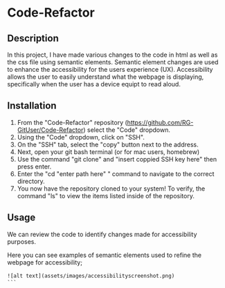 # Code-Refactor

## Description

In this project, I have made various changes to the code in html as well as the css file using semantic elements. Semantic element changes are used to enhance the accessibility for the users experience (UX). Accessibility allows the user to easily understand what the webpage is displaying, specifically when the user has a device equipt to read aloud.

## Installation

1. From the "Code-Refactor" repository (https://github.com/RG-GitUser/Code-Refactor) select the "Code" dropdown.
2. Using the "Code" dropdown, click on "SSH".
3. On the "SSH" tab, select the "copy" button next to  the address.
4. Next, open your git bash terminal (or for mac users, homebrew)
5. Use the command "git clone" and "insert coppied SSH key here" then press enter. 
6. Enter the "cd "enter path here" " command to navigate to the correct directory. 
7. You now have the repository cloned to your system! To verify, the command "ls" to view the items listed inside of the repository. 

## Usage

We can review the code to identify changes made for accessibility purposes. 

Here you can see examples of semantic elements used to refine the webpage for accessibility; 

 
    ![alt text](assets/images/accessibilityscreenshot.png)
    ```

